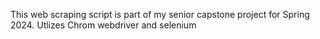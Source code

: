 This web scraping script is part of my senior capstone project for Spring 2024. Utlizes Chrom webdriver and selenium

